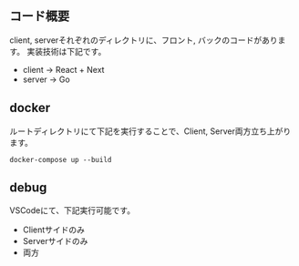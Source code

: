 ## コード概要
client, serverそれぞれのディレクトリに、フロント, バックのコードがあります。
実装技術は下記です。
- client -> React + Next
- server -> Go

## docker
ルートディレクトリにて下記を実行することで、Client, Server両方立ち上がります。
```
docker-compose up --build
```

## debug
VSCodeにて、下記実行可能です。
- Clientサイドのみ
- Serverサイドのみ
- 両方